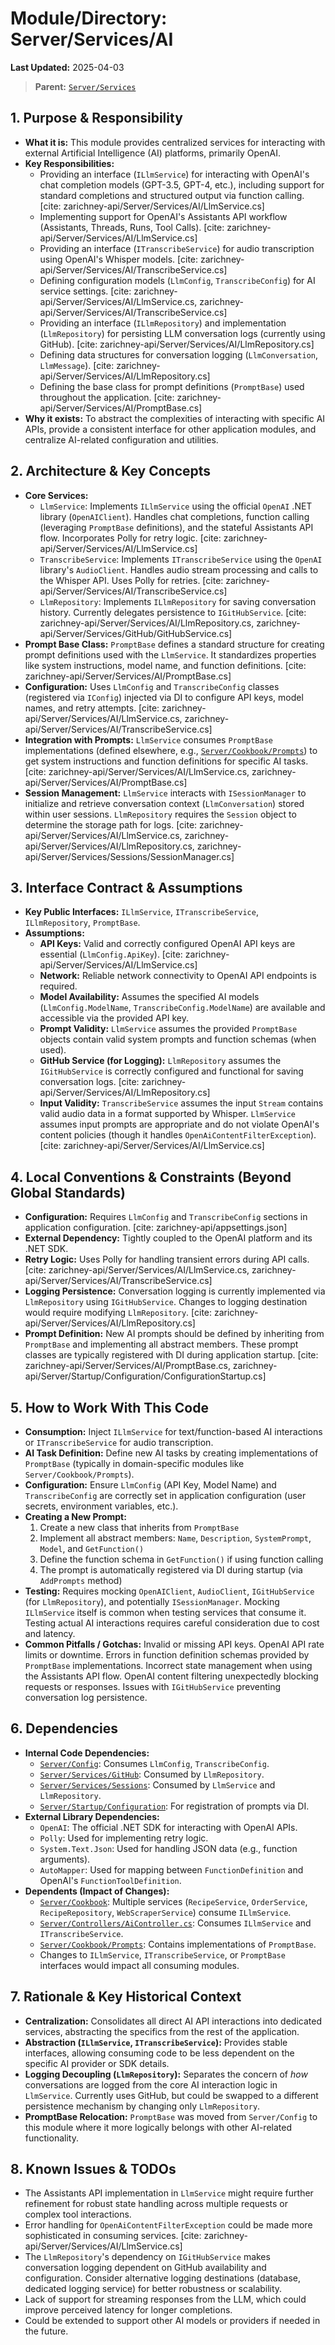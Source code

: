 # Module/Directory: Server/Services/AI

**Last Updated:** 2025-04-03

> **Parent:** [`Server/Services`](../README.md)

## 1. Purpose & Responsibility

* **What it is:** This module provides centralized services for interacting with external Artificial Intelligence (AI) platforms, primarily OpenAI.
* **Key Responsibilities:**
    * Providing an interface (`ILlmService`) for interacting with OpenAI's chat completion models (GPT-3.5, GPT-4, etc.), including support for standard completions and structured output via function calling. [cite: zarichney-api/Server/Services/AI/LlmService.cs]
    * Implementing support for OpenAI's Assistants API workflow (Assistants, Threads, Runs, Tool Calls). [cite: zarichney-api/Server/Services/AI/LlmService.cs]
    * Providing an interface (`ITranscribeService`) for audio transcription using OpenAI's Whisper models. [cite: zarichney-api/Server/Services/AI/TranscribeService.cs]
    * Defining configuration models (`LlmConfig`, `TranscribeConfig`) for AI service settings. [cite: zarichney-api/Server/Services/AI/LlmService.cs, zarichney-api/Server/Services/AI/TranscribeService.cs]
    * Providing an interface (`ILlmRepository`) and implementation (`LlmRepository`) for persisting LLM conversation logs (currently using GitHub). [cite: zarichney-api/Server/Services/AI/LlmRepository.cs]
    * Defining data structures for conversation logging (`LlmConversation`, `LlmMessage`). [cite: zarichney-api/Server/Services/AI/LlmRepository.cs]
    * Defining the base class for prompt definitions (`PromptBase`) used throughout the application. [cite: zarichney-api/Server/Services/AI/PromptBase.cs]
* **Why it exists:** To abstract the complexities of interacting with specific AI APIs, provide a consistent interface for other application modules, and centralize AI-related configuration and utilities.

## 2. Architecture & Key Concepts

* **Core Services:**
    * `LlmService`: Implements `ILlmService` using the official `OpenAI` .NET library (`OpenAIClient`). Handles chat completions, function calling (leveraging `PromptBase` definitions), and the stateful Assistants API flow. Incorporates Polly for retry logic. [cite: zarichney-api/Server/Services/AI/LlmService.cs]
    * `TranscribeService`: Implements `ITranscribeService` using the `OpenAI` library's `AudioClient`. Handles audio stream processing and calls to the Whisper API. Uses Polly for retries. [cite: zarichney-api/Server/Services/AI/TranscribeService.cs]
    * `LlmRepository`: Implements `ILlmRepository` for saving conversation history. Currently delegates persistence to `IGitHubService`. [cite: zarichney-api/Server/Services/AI/LlmRepository.cs, zarichney-api/Server/Services/GitHub/GitHubService.cs]
* **Prompt Base Class:** `PromptBase` defines a standard structure for creating prompt definitions used with the `LlmService`. It standardizes properties like system instructions, model name, and function definitions. [cite: zarichney-api/Server/Services/AI/PromptBase.cs]
* **Configuration:** Uses `LlmConfig` and `TranscribeConfig` classes (registered via `IConfig`) injected via DI to configure API keys, model names, and retry attempts. [cite: zarichney-api/Server/Services/AI/LlmService.cs, zarichney-api/Server/Services/AI/TranscribeService.cs]
* **Integration with Prompts:** `LlmService` consumes `PromptBase` implementations (defined elsewhere, e.g., [`Server/Cookbook/Prompts`](../../Cookbook/Prompts/README.md)) to get system instructions and function definitions for specific AI tasks. [cite: zarichney-api/Server/Services/AI/LlmService.cs, zarichney-api/Server/Services/AI/PromptBase.cs]
* **Session Management:** `LlmService` interacts with `ISessionManager` to initialize and retrieve conversation context (`LlmConversation`) stored within user sessions. `LlmRepository` requires the `Session` object to determine the storage path for logs. [cite: zarichney-api/Server/Services/AI/LlmService.cs, zarichney-api/Server/Services/AI/LlmRepository.cs, zarichney-api/Server/Services/Sessions/SessionManager.cs]

## 3. Interface Contract & Assumptions

* **Key Public Interfaces:** `ILlmService`, `ITranscribeService`, `ILlmRepository`, `PromptBase`.
* **Assumptions:**
    * **API Keys:** Valid and correctly configured OpenAI API keys are essential (`LlmConfig.ApiKey`). [cite: zarichney-api/Server/Services/AI/LlmService.cs]
    * **Network:** Reliable network connectivity to OpenAI API endpoints is required.
    * **Model Availability:** Assumes the specified AI models (`LlmConfig.ModelName`, `TranscribeConfig.ModelName`) are available and accessible via the provided API key.
    * **Prompt Validity:** `LlmService` assumes the provided `PromptBase` objects contain valid system prompts and function schemas (when used).
    * **GitHub Service (for Logging):** `LlmRepository` assumes the `IGitHubService` is correctly configured and functional for saving conversation logs. [cite: zarichney-api/Server/Services/AI/LlmRepository.cs]
    * **Input Validity:** `TranscribeService` assumes the input `Stream` contains valid audio data in a format supported by Whisper. `LlmService` assumes input prompts are appropriate and do not violate OpenAI's content policies (though it handles `OpenAiContentFilterException`). [cite: zarichney-api/Server/Services/AI/LlmService.cs]

## 4. Local Conventions & Constraints (Beyond Global Standards)

* **Configuration:** Requires `LlmConfig` and `TranscribeConfig` sections in application configuration. [cite: zarichney-api/appsettings.json]
* **External Dependency:** Tightly coupled to the OpenAI platform and its .NET SDK.
* **Retry Logic:** Uses Polly for handling transient errors during API calls. [cite: zarichney-api/Server/Services/AI/LlmService.cs, zarichney-api/Server/Services/AI/TranscribeService.cs]
* **Logging Persistence:** Conversation logging is currently implemented via `LlmRepository` using `IGitHubService`. Changes to logging destination would require modifying `LlmRepository`. [cite: zarichney-api/Server/Services/AI/LlmRepository.cs]
* **Prompt Definition:** New AI prompts should be defined by inheriting from `PromptBase` and implementing all abstract members. These prompt classes are typically registered with DI during application startup. [cite: zarichney-api/Server/Services/AI/PromptBase.cs, zarichney-api/Server/Startup/Configuration/ConfigurationStartup.cs]

## 5. How to Work With This Code

* **Consumption:** Inject `ILlmService` for text/function-based AI interactions or `ITranscribeService` for audio transcription.
* **AI Task Definition:** Define new AI tasks by creating implementations of `PromptBase` (typically in domain-specific modules like `Server/Cookbook/Prompts`).
* **Configuration:** Ensure `LlmConfig` (API Key, Model Name) and `TranscribeConfig` are correctly set in application configuration (user secrets, environment variables, etc.).
* **Creating a New Prompt:** 
    1. Create a new class that inherits from `PromptBase`
    2. Implement all abstract members: `Name`, `Description`, `SystemPrompt`, `Model`, and `GetFunction()`
    3. Define the function schema in `GetFunction()` if using function calling
    4. The prompt is automatically registered via DI during startup (via `AddPrompts` method)
* **Testing:** Requires mocking `OpenAIClient`, `AudioClient`, `IGitHubService` (for `LlmRepository`), and potentially `ISessionManager`. Mocking `ILlmService` itself is common when testing services that consume it. Testing actual AI interactions requires careful consideration due to cost and latency.
* **Common Pitfalls / Gotchas:** Invalid or missing API keys. OpenAI API rate limits or downtime. Errors in function definition schemas provided by `PromptBase` implementations. Incorrect state management when using the Assistants API flow. OpenAI content filtering unexpectedly blocking requests or responses. Issues with `IGitHubService` preventing conversation log persistence.

## 6. Dependencies

* **Internal Code Dependencies:**
    * [`Server/Config`](../../Config/README.md): Consumes `LlmConfig`, `TranscribeConfig`.
    * [`Server/Services/GitHub`](../GitHub/README.md): Consumed by `LlmRepository`.
    * [`Server/Services/Sessions`](../Sessions/README.md): Consumed by `LlmService` and `LlmRepository`.
    * [`Server/Startup/Configuration`](../../Startup/Configuration/): For registration of prompts via DI.
* **External Library Dependencies:**
    * `OpenAI`: The official .NET SDK for interacting with OpenAI APIs.
    * `Polly`: Used for implementing retry logic.
    * `System.Text.Json`: Used for handling JSON data (e.g., function arguments).
    * `AutoMapper`: Used for mapping between `FunctionDefinition` and OpenAI's `FunctionToolDefinition`.
* **Dependents (Impact of Changes):**
    * [`Server/Cookbook`](../../Cookbook/README.md): Multiple services (`RecipeService`, `OrderService`, `RecipeRepository`, `WebScraperService`) consume `ILlmService`.
    * [`Server/Controllers/AiController.cs`](../../Controllers/AiController.cs): Consumes `ILlmService` and `ITranscribeService`.
    * [`Server/Cookbook/Prompts`](../../Cookbook/Prompts/README.md): Contains implementations of `PromptBase`.
    * Changes to `ILlmService`, `ITranscribeService`, or `PromptBase` interfaces would impact all consuming modules.

## 7. Rationale & Key Historical Context

* **Centralization:** Consolidates all direct AI API interactions into dedicated services, abstracting the specifics from the rest of the application.
* **Abstraction (`ILlmService`, `ITranscribeService`):** Provides stable interfaces, allowing consuming code to be less dependent on the specific AI provider or SDK details.
* **Logging Decoupling (`LlmRepository`):** Separates the concern of *how* conversations are logged from the core AI interaction logic in `LlmService`. Currently uses GitHub, but could be swapped to a different persistence mechanism by changing only `LlmRepository`.
* **PromptBase Relocation:** `PromptBase` was moved from `Server/Config` to this module where it more logically belongs with other AI-related functionality.

## 8. Known Issues & TODOs

* The Assistants API implementation in `LlmService` might require further refinement for robust state handling across multiple requests or complex tool interactions.
* Error handling for `OpenAiContentFilterException` could be made more sophisticated in consuming services. [cite: zarichney-api/Server/Services/AI/LlmService.cs]
* The `LlmRepository`'s dependency on `IGitHubService` makes conversation logging dependent on GitHub availability and configuration. Consider alternative logging destinations (database, dedicated logging service) for better robustness or scalability.
* Lack of support for streaming responses from the LLM, which could improve perceived latency for longer completions.
* Could be extended to support other AI models or providers if needed in the future.